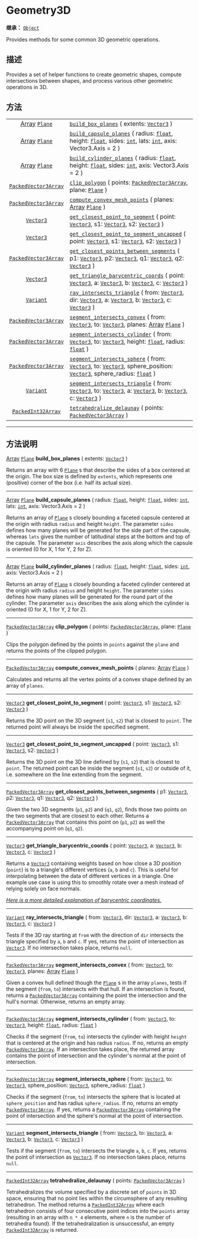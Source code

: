<!-- ⚠ 请勿编辑本文件 ⚠ -->
<!-- 本文档使用脚本从 WeDot 引擎源码仓库生成。 -->
<!-- 生成脚本：https://github.com/WeDot-Engine/WeDot/tree/4.3/doc/tools/make_md.py； -->
<!-- 原文件：https://github.com/WeDot-Engine/WeDot/tree/4.3/doc/classes/Geometry3D.xml。 -->

<div id="_class_geometry3d"></div>

# Geometry3D

**继承：** [`Object`](class_object.md)

Provides methods for some common 3D geometric operations.

## 描述

Provides a set of helper functions to create geometric shapes, compute intersections between shapes, and process various other geometric operations in 3D.

## 方法

|||
|:-:|:--|
| [Array](class_array.md) [`Plane`](class_plane.md)   | [`build_box_planes`](#class_geometry3d_method_build_box_planes) ( extents: [`Vector3`](class_vector3.md) )                                                                                                                                                             |
| [Array](class_array.md) [`Plane`](class_plane.md)   | [`build_capsule_planes`](#class_geometry3d_method_build_capsule_planes) ( radius: [`float`](class_float.md), height: [`float`](class_float.md), sides: [`int`](class_int.md), lats: [`int`](class_int.md), axis: Vector3.Axis = 2 )                                    |
| [Array](class_array.md) [`Plane`](class_plane.md)   | [`build_cylinder_planes`](#class_geometry3d_method_build_cylinder_planes) ( radius: [`float`](class_float.md), height: [`float`](class_float.md), sides: [`int`](class_int.md), axis: Vector3.Axis = 2 )                                                               |
| [`PackedVector3Array`](class_packedvector3array.md) | [`clip_polygon`](#class_geometry3d_method_clip_polygon) ( points: [`PackedVector3Array`](class_packedvector3array.md), plane: [`Plane`](class_plane.md) )                                                                                                              |
| [`PackedVector3Array`](class_packedvector3array.md) | [`compute_convex_mesh_points`](#class_geometry3d_method_compute_convex_mesh_points) ( planes: [Array](class_array.md) [`Plane`](class_plane.md) )                                                                                                                      |
| [`Vector3`](class_vector3.md)                       | [`get_closest_point_to_segment`](#class_geometry3d_method_get_closest_point_to_segment) ( point: [`Vector3`](class_vector3.md), s1: [`Vector3`](class_vector3.md), s2: [`Vector3`](class_vector3.md) )                                                                 |
| [`Vector3`](class_vector3.md)                       | [`get_closest_point_to_segment_uncapped`](#class_geometry3d_method_get_closest_point_to_segment_uncapped) ( point: [`Vector3`](class_vector3.md), s1: [`Vector3`](class_vector3.md), s2: [`Vector3`](class_vector3.md) )                                               |
| [`PackedVector3Array`](class_packedvector3array.md) | [`get_closest_points_between_segments`](#class_geometry3d_method_get_closest_points_between_segments) ( p1: [`Vector3`](class_vector3.md), p2: [`Vector3`](class_vector3.md), q1: [`Vector3`](class_vector3.md), q2: [`Vector3`](class_vector3.md) )                   |
| [`Vector3`](class_vector3.md)                       | [`get_triangle_barycentric_coords`](#class_geometry3d_method_get_triangle_barycentric_coords) ( point: [`Vector3`](class_vector3.md), a: [`Vector3`](class_vector3.md), b: [`Vector3`](class_vector3.md), c: [`Vector3`](class_vector3.md) )                           |
| [`Variant`](class_variant.md)                       | [`ray_intersects_triangle`](#class_geometry3d_method_ray_intersects_triangle) ( from: [`Vector3`](class_vector3.md), dir: [`Vector3`](class_vector3.md), a: [`Vector3`](class_vector3.md), b: [`Vector3`](class_vector3.md), c: [`Vector3`](class_vector3.md) )        |
| [`PackedVector3Array`](class_packedvector3array.md) | [`segment_intersects_convex`](#class_geometry3d_method_segment_intersects_convex) ( from: [`Vector3`](class_vector3.md), to: [`Vector3`](class_vector3.md), planes: [Array](class_array.md) [`Plane`](class_plane.md) )                                                |
| [`PackedVector3Array`](class_packedvector3array.md) | [`segment_intersects_cylinder`](#class_geometry3d_method_segment_intersects_cylinder) ( from: [`Vector3`](class_vector3.md), to: [`Vector3`](class_vector3.md), height: [`float`](class_float.md), radius: [`float`](class_float.md) )                                 |
| [`PackedVector3Array`](class_packedvector3array.md) | [`segment_intersects_sphere`](#class_geometry3d_method_segment_intersects_sphere) ( from: [`Vector3`](class_vector3.md), to: [`Vector3`](class_vector3.md), sphere_position: [`Vector3`](class_vector3.md), sphere_radius: [`float`](class_float.md) )                 |
| [`Variant`](class_variant.md)                       | [`segment_intersects_triangle`](#class_geometry3d_method_segment_intersects_triangle) ( from: [`Vector3`](class_vector3.md), to: [`Vector3`](class_vector3.md), a: [`Vector3`](class_vector3.md), b: [`Vector3`](class_vector3.md), c: [`Vector3`](class_vector3.md) ) |
| [`PackedInt32Array`](class_packedint32array.md)     | [`tetrahedralize_delaunay`](#class_geometry3d_method_tetrahedralize_delaunay) ( points: [`PackedVector3Array`](class_packedvector3array.md) )                                                                                                                          |

<!-- rst-class:: classref-section-separator -->

---

## 方法说明

<div id="_class_geometry3d_method_build_box_planes"></div>

[Array](class_array.md) [`Plane`](class_plane.md) **build_box_planes** ( extents: [`Vector3`](class_vector3.md) )<div id="class_geometry3d_method_build_box_planes"></div>

Returns an array with 6 [`Plane`](class_plane.md) s that describe the sides of a box centered at the origin. The box size is defined by `extents`, which represents one (positive) corner of the box (i.e. half its actual size).

<!-- rst-class:: classref-item-separator -->

---

<div id="_class_geometry3d_method_build_capsule_planes"></div>

[Array](class_array.md) [`Plane`](class_plane.md) **build_capsule_planes** ( radius: [`float`](class_float.md), height: [`float`](class_float.md), sides: [`int`](class_int.md), lats: [`int`](class_int.md), axis: Vector3.Axis = 2 )<div id="class_geometry3d_method_build_capsule_planes"></div>

Returns an array of [`Plane`](class_plane.md) s closely bounding a faceted capsule centered at the origin with radius `radius` and height `height`. The parameter `sides` defines how many planes will be generated for the side part of the capsule, whereas `lats` gives the number of latitudinal steps at the bottom and top of the capsule. The parameter `axis` describes the axis along which the capsule is oriented (0 for X, 1 for Y, 2 for Z).

<!-- rst-class:: classref-item-separator -->

---

<div id="_class_geometry3d_method_build_cylinder_planes"></div>

[Array](class_array.md) [`Plane`](class_plane.md) **build_cylinder_planes** ( radius: [`float`](class_float.md), height: [`float`](class_float.md), sides: [`int`](class_int.md), axis: Vector3.Axis = 2 )<div id="class_geometry3d_method_build_cylinder_planes"></div>

Returns an array of [`Plane`](class_plane.md) s closely bounding a faceted cylinder centered at the origin with radius `radius` and height `height`. The parameter `sides` defines how many planes will be generated for the round part of the cylinder. The parameter `axis` describes the axis along which the cylinder is oriented (0 for X, 1 for Y, 2 for Z).

<!-- rst-class:: classref-item-separator -->

---

<div id="_class_geometry3d_method_clip_polygon"></div>

[`PackedVector3Array`](class_packedvector3array.md) **clip_polygon** ( points: [`PackedVector3Array`](class_packedvector3array.md), plane: [`Plane`](class_plane.md) )<div id="class_geometry3d_method_clip_polygon"></div>

Clips the polygon defined by the points in `points` against the `plane` and returns the points of the clipped polygon.

<!-- rst-class:: classref-item-separator -->

---

<div id="_class_geometry3d_method_compute_convex_mesh_points"></div>

[`PackedVector3Array`](class_packedvector3array.md) **compute_convex_mesh_points** ( planes: [Array](class_array.md) [`Plane`](class_plane.md) )<div id="class_geometry3d_method_compute_convex_mesh_points"></div>

Calculates and returns all the vertex points of a convex shape defined by an array of `planes`.

<!-- rst-class:: classref-item-separator -->

---

<div id="_class_geometry3d_method_get_closest_point_to_segment"></div>

[`Vector3`](class_vector3.md) **get_closest_point_to_segment** ( point: [`Vector3`](class_vector3.md), s1: [`Vector3`](class_vector3.md), s2: [`Vector3`](class_vector3.md) )<div id="class_geometry3d_method_get_closest_point_to_segment"></div>

Returns the 3D point on the 3D segment (`s1`, `s2`) that is closest to `point`. The returned point will always be inside the specified segment.

<!-- rst-class:: classref-item-separator -->

---

<div id="_class_geometry3d_method_get_closest_point_to_segment_uncapped"></div>

[`Vector3`](class_vector3.md) **get_closest_point_to_segment_uncapped** ( point: [`Vector3`](class_vector3.md), s1: [`Vector3`](class_vector3.md), s2: [`Vector3`](class_vector3.md) )<div id="class_geometry3d_method_get_closest_point_to_segment_uncapped"></div>

Returns the 3D point on the 3D line defined by (`s1`, `s2`) that is closest to `point`. The returned point can be inside the segment (`s1`, `s2`) or outside of it, i.e. somewhere on the line extending from the segment.

<!-- rst-class:: classref-item-separator -->

---

<div id="_class_geometry3d_method_get_closest_points_between_segments"></div>

[`PackedVector3Array`](class_packedvector3array.md) **get_closest_points_between_segments** ( p1: [`Vector3`](class_vector3.md), p2: [`Vector3`](class_vector3.md), q1: [`Vector3`](class_vector3.md), q2: [`Vector3`](class_vector3.md) )<div id="class_geometry3d_method_get_closest_points_between_segments"></div>

Given the two 3D segments (`p1`, `p2`) and (`q1`, `q2`), finds those two points on the two segments that are closest to each other. Returns a [`PackedVector3Array`](class_packedvector3array.md) that contains this point on (`p1`, `p2`) as well the accompanying point on (`q1`, `q2`).

<!-- rst-class:: classref-item-separator -->

---

<div id="_class_geometry3d_method_get_triangle_barycentric_coords"></div>

[`Vector3`](class_vector3.md) **get_triangle_barycentric_coords** ( point: [`Vector3`](class_vector3.md), a: [`Vector3`](class_vector3.md), b: [`Vector3`](class_vector3.md), c: [`Vector3`](class_vector3.md) )<div id="class_geometry3d_method_get_triangle_barycentric_coords"></div>

Returns a [`Vector3`](class_vector3.md) containing weights based on how close a 3D position (`point`) is to a triangle's different vertices (`a`, `b` and `c`). This is useful for interpolating between the data of different vertices in a triangle. One example use case is using this to smoothly rotate over a mesh instead of relying solely on face normals.

 [*Here is a more detailed explanation of barycentric coordinates.*](https://en.wikipedia.org/wiki/Barycentric_coordinate_system)

<!-- rst-class:: classref-item-separator -->

---

<div id="_class_geometry3d_method_ray_intersects_triangle"></div>

[`Variant`](class_variant.md) **ray_intersects_triangle** ( from: [`Vector3`](class_vector3.md), dir: [`Vector3`](class_vector3.md), a: [`Vector3`](class_vector3.md), b: [`Vector3`](class_vector3.md), c: [`Vector3`](class_vector3.md) )<div id="class_geometry3d_method_ray_intersects_triangle"></div>

Tests if the 3D ray starting at `from` with the direction of `dir` intersects the triangle specified by `a`, `b` and `c`. If yes, returns the point of intersection as [`Vector3`](class_vector3.md). If no intersection takes place, returns `null`.

<!-- rst-class:: classref-item-separator -->

---

<div id="_class_geometry3d_method_segment_intersects_convex"></div>

[`PackedVector3Array`](class_packedvector3array.md) **segment_intersects_convex** ( from: [`Vector3`](class_vector3.md), to: [`Vector3`](class_vector3.md), planes: [Array](class_array.md) [`Plane`](class_plane.md) )<div id="class_geometry3d_method_segment_intersects_convex"></div>

Given a convex hull defined though the [`Plane`](class_plane.md) s in the array `planes`, tests if the segment (`from`, `to`) intersects with that hull. If an intersection is found, returns a [`PackedVector3Array`](class_packedvector3array.md) containing the point the intersection and the hull's normal. Otherwise, returns an empty array.

<!-- rst-class:: classref-item-separator -->

---

<div id="_class_geometry3d_method_segment_intersects_cylinder"></div>

[`PackedVector3Array`](class_packedvector3array.md) **segment_intersects_cylinder** ( from: [`Vector3`](class_vector3.md), to: [`Vector3`](class_vector3.md), height: [`float`](class_float.md), radius: [`float`](class_float.md) )<div id="class_geometry3d_method_segment_intersects_cylinder"></div>

Checks if the segment (`from`, `to`) intersects the cylinder with height `height` that is centered at the origin and has radius `radius`. If no, returns an empty [`PackedVector3Array`](class_packedvector3array.md). If an intersection takes place, the returned array contains the point of intersection and the cylinder's normal at the point of intersection.

<!-- rst-class:: classref-item-separator -->

---

<div id="_class_geometry3d_method_segment_intersects_sphere"></div>

[`PackedVector3Array`](class_packedvector3array.md) **segment_intersects_sphere** ( from: [`Vector3`](class_vector3.md), to: [`Vector3`](class_vector3.md), sphere_position: [`Vector3`](class_vector3.md), sphere_radius: [`float`](class_float.md) )<div id="class_geometry3d_method_segment_intersects_sphere"></div>

Checks if the segment (`from`, `to`) intersects the sphere that is located at `sphere_position` and has radius `sphere_radius`. If no, returns an empty [`PackedVector3Array`](class_packedvector3array.md). If yes, returns a [`PackedVector3Array`](class_packedvector3array.md) containing the point of intersection and the sphere's normal at the point of intersection.

<!-- rst-class:: classref-item-separator -->

---

<div id="_class_geometry3d_method_segment_intersects_triangle"></div>

[`Variant`](class_variant.md) **segment_intersects_triangle** ( from: [`Vector3`](class_vector3.md), to: [`Vector3`](class_vector3.md), a: [`Vector3`](class_vector3.md), b: [`Vector3`](class_vector3.md), c: [`Vector3`](class_vector3.md) )<div id="class_geometry3d_method_segment_intersects_triangle"></div>

Tests if the segment (`from`, `to`) intersects the triangle `a`, `b`, `c`. If yes, returns the point of intersection as [`Vector3`](class_vector3.md). If no intersection takes place, returns `null`.

<!-- rst-class:: classref-item-separator -->

---

<div id="_class_geometry3d_method_tetrahedralize_delaunay"></div>

[`PackedInt32Array`](class_packedint32array.md) **tetrahedralize_delaunay** ( points: [`PackedVector3Array`](class_packedvector3array.md) )<div id="class_geometry3d_method_tetrahedralize_delaunay"></div>

Tetrahedralizes the volume specified by a discrete set of `points` in 3D space, ensuring that no point lies within the circumsphere of any resulting tetrahedron. The method returns a [`PackedInt32Array`](class_packedint32array.md) where each tetrahedron consists of four consecutive point indices into the `points` array (resulting in an array with `n * 4` elements, where `n` is the number of tetrahedra found). If the tetrahedralization is unsuccessful, an empty [`PackedInt32Array`](class_packedint32array.md) is returned.

[^virtual]: 本方法通常需要用户覆盖才能生效。
[^const]: 本方法无副作用，不会修改该实例的任何成员变量。
[^vararg]: 本方法除了能接受在此处描述的参数外，还能够继续接受任意数量的参数。
[^constructor]: 本方法用于构造某个类型。
[^static]: 调用本方法无需实例，可直接使用类名进行调用。
[^operator]: 本方法描述的是使用本类型作为左操作数的有效运算符。
[^bitfield]: 这个值是由下列位标志构成位掩码的整数。
[^void]: 无返回值。
